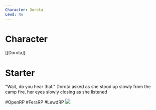 ```yaml
---
Character: Dorota
Lewd: No
---
```

# Character
[[Dorota]]

# Starter
"Wait, do you hear that." Dorota asked as she stood up slowly from the camp fire, her eyes slowly closing as she listened

#OpenRP #FeraRP #LewdRP 
![](FL90BFhWYAEBBhz.jpg)